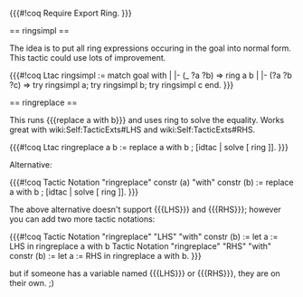 {{{#!coq
Require Export Ring.
}}}

== ringsimpl ==

The idea is to put all ring expressions occuring in the goal into normal form.  This tactic could use lots of improvement.

{{{#!coq
Ltac ringsimpl :=
match goal with
| |- (_ ?a ?b) => ring a b
| |- (?a ?b ?c) => try ringsimpl a; try ringsimpl b; try ringsimpl c
end.
}}}

== ringreplace ==

This runs {{{replace a with b}}} and uses ring to solve the equality.  Works great with wiki:Self:TacticExts#LHS and wiki:Self:TacticExts#RHS.

{{{#!coq
Ltac ringreplace a b :=
replace a with b ; [idtac | solve [ ring ]].
}}}

Alternative:

{{{#!coq
Tactic Notation "ringreplace" constr (a) "with" constr (b) :=
replace a with b ; [idtac | solve [ ring ]].
}}}

The above alternative doesn't support {{{LHS}}} and {{{RHS}}}; however you can add two more tactic notations:

{{{#!coq
Tactic Notation "ringreplace" "LHS" "with" constr (b) :=
let a := LHS in ringreplace a with b
Tactic Notation "ringreplace" "RHS" "with" constr (b) :=
let a := RHS in ringreplace a with b.
}}}

but if someone has a variable named {{{LHS}}} or {{{RHS}}}, they are on their own. ;)

